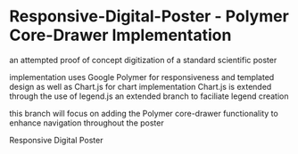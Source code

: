 Responsive-Digital-Poster - Polymer Core-Drawer Implementation
=========================

an attempted proof of concept digitization of a standard scientific poster

implementation uses Google Polymer for responsiveness and templated design as well as Chart.js for chart implementation
Chart.js is extended through the use of legend.js an extended branch to faciliate legend creation

this branch will focus on adding the Polymer core-drawer functionality to enhance navigation throughout the poster

Responsive Digital Poster
